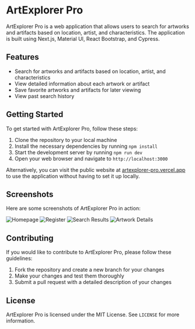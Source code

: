 # ArtExplorer Pro

ArtExplorer Pro is a web application that allows users to search for artworks and artifacts based on location, artist, and characteristics. The application is built using Next.js, Material UI, React Bootstrap, and Cypress.

## Features

- Search for artworks and artifacts based on location, artist, and characteristics
- View detailed information about each artwork or artifact
- Save favorite artworks and artifacts for later viewing
- View past search history

## Getting Started

To get started with ArtExplorer Pro, follow these steps:

1. Clone the repository to your local machine
2. Install the necessary dependencies by running `npm install`
3. Start the development server by running `npm run dev`
4. Open your web browser and navigate to `http://localhost:3000`

Alternatively, you can visit the public website at [artexplorer-pro.vercel.app](https://artexplorer-pro.vercel.app/) to use the application without having to set it up locally.

## Screenshots

Here are some screenshots of ArtExplorer Pro in action:

![Homepage](//images/home-page-image.png)
![Register](//images/register.png)
![Search Results](//images/search.png)
![Artwork Details](//images/faviourates.png)

## Contributing

If you would like to contribute to ArtExplorer Pro, please follow these guidelines:

1. Fork the repository and create a new branch for your changes
2. Make your changes and test them thoroughly
3. Submit a pull request with a detailed description of your changes

## License

ArtExplorer Pro is licensed under the MIT License. See `LICENSE` for more information.

